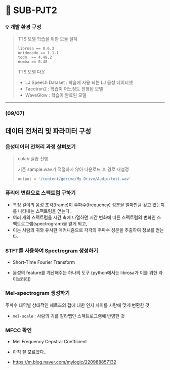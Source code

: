 # :calendar: SUB-PJT2

### :bulb: 개발 환경 구성

> TTS 모델 학습을 위한 모듈 설치
>
> ```
> librosa == 0.6.3
> unidecode == 1.1.1
> tqdm  == 4.48.2
> numba == 0.48
> ```
>
> 
>
> TTS 모델 다운
>
> - LJ Speech Dataset : 학습에 사용 되는 LJ 음성 데이터셋
> - Tacotron2 : 학습이 어느정도 진행된 모델
> - WaveGlow : 학습이 완료된 모델

---

### (09/07)

## 데이터 전처리 및 파라미터 구성

### 음성데이터 전처리 과정 살펴보기

> colab 실습 진행
>
> 기존 sample.wav가 적절하지 않아 다운로드 후 경로 재설정
>
> ```python
> output = '/content/gdrive/My Drive/Audio/test.wav'

### 퓨리에 변환으로 스펙트럼 구하기

- 특정 길이의 음성 조각(frame)이 주파수(frequency) 성분을 얼마만큼 갖고 있는지를 나타내는 스펙트럼을 얻는다.
- 여러 개의 스펙트럼을 시간 축에 나열하면 시간 변화에 따른 스펙트럼의 변화인 스펙트로그램(spectrogram)을 얻게 되고,
- 이는 사람의 귀와 유사한 매커니즘으로 각각의 주파수 성분을 추출하여 정보를 얻는다.

### STFT를 사용하여 Spectrogram 생성하기

- Short-Time Fourier Transform

- 음성의 feature를 계산해주는 하나의 도구 (python에서는 librosa가 이를 위한 라이브러리)

### Mel-spectrogram 생성하기

주파수 대역별 상대적인 헤르즈의 갭에 대한 인지 차이를 사람에 맞게 변환한 것

- `mel-scale` : 사람의 귀를 칼라맵인 스펙트로그램에 반영한 것

### MFCC 확인

- Mel Frequency Cepstral Coefficient

- 아직 잘 모르겠다..

- https://m.blog.naver.com/mylogic/220988857132